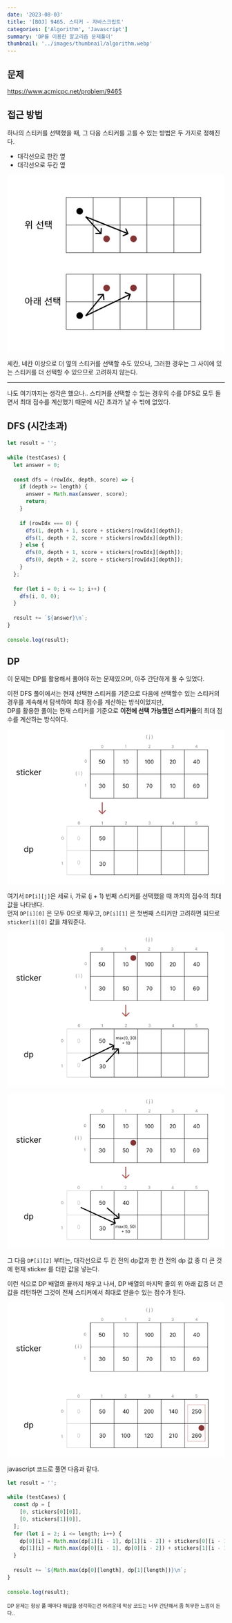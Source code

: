 ```yaml
---
date: '2023-08-03'
title: '[BOJ] 9465. 스티커 - 자바스크립트'
categories: ['Algorithm', 'Javascript']
summary: 'DP를 이용한 알고리즘 문제풀이'
thumbnail: '../images/thumbnail/algorithm.webp'
---
```


## 문제

https://www.acmicpc.net/problem/9465

## 접근 방법

하나의 스티커를 선택했을 때, 그 다음 스티커를 고를 수 있는 방법은 두 가지로 정해진다.

- 대각선으로 한칸 옆
- 대각선으로 두칸 옆

![](../images/content/boj-sticker-dp-js-1.webp)

세칸, 네칸 이상으로 더 옆의 스티커를 선택할 수도 있으나, 그러한 경우는 그 사이에 있는 스티커를 더 선택할 수 있으므로 고려하지 않는다.

---

나도 여기까지는 생각은 했으나.. 스티커를 선택할 수 있는 경우의 수를 DFS로 모두 돌면서 최대 점수를 계산했기 때문에 시간 초과가 날 수 밖에 없었다.

## DFS (시간초과)

<div class="code-header">
	<span class="red btn"></span>
	<span class="yellow btn"></span>
	<span class="green btn"></span>
</div>

```js
let result = '';

while (testCases) {
  let answer = 0;

  const dfs = (rowIdx, depth, score) => {
    if (depth >= length) {
      answer = Math.max(answer, score);
      return;
    }

    if (rowIdx === 0) {
      dfs(1, depth + 1, score + stickers[rowIdx][depth]);
      dfs(1, depth + 2, score + stickers[rowIdx][depth]);
    } else {
      dfs(0, depth + 1, score + stickers[rowIdx][depth]);
      dfs(0, depth + 2, score + stickers[rowIdx][depth]);
    }
  };

  for (let i = 0; i <= 1; i++) {
    dfs(i, 0, 0);
  }

  result += `${answer}\n`;
}

console.log(result);
```

## DP

이 문제는 DP를 활용해서 풀어야 하는 문제였으며, 아주 간단하게 풀 수 있었다.

이전 DFS 풀이에서는 현재 선택한 스티커를 기준으로 다음에 선택할수 있는 스티커의 경우를 계속해서 탐색하여 최대 점수를 계산하는 방식이었지만,   
DP를 활용한 풀이는 현재 스티커를 기준으로 **이전에 선택 가능했던 스티커들**의 최대 점수를 계산하는 방식이다.

![](../images/content/boj-sticker-dp-js-2.webp)

여기서 `DP[i][j]`은 세로 i, 가로 (j + 1) 번째 스티커를 선택했을 때 까지의 점수의 최대값을 나타낸다.   
먼저 `DP[i][0]` 은 모두 0으로 채우고, `DP[i][1]` 은 첫번째 스티커만 고려하면 되므로 `sticker[i][0]` 값을 채워준다.

![](../images/content/boj-sticker-dp-js-3.webp)

![](../images/content/boj-sticker-dp-js-4.webp)

그 다음 `DP[i][2]` 부터는, 대각선으로 두 칸 전의 dp값과 한 칸 전의 dp 값 중 더 큰 것에 현재 sticker 를 더한 값을 넣는다.

이런 식으로 DP 배열의 끝까지 채우고 나서, DP 배열의 마지막 줄의 위 아래 값중 더 큰 값을 리턴하면 그것이 전체 스티커에서 최대로 얻을수 있는 점수가 된다.

![](../images/content/boj-sticker-dp-js-5.webp)

javascript 코드로 풀면 다음과 같다.

<div class="code-header">
	<span class="red btn"></span>
	<span class="yellow btn"></span>
	<span class="green btn"></span>
</div>

```js
let result = '';

while (testCases) {
  const dp = [
    [0, stickers[0][0]],
    [0, stickers[1][0]],
  ];
  for (let i = 2; i <= length; i++) {
    dp[0][i] = Math.max(dp[1][i - 1], dp[1][i - 2]) + stickers[0][i - 1];
    dp[1][i] = Math.max(dp[0][i - 1], dp[0][i - 2]) + stickers[1][i - 1];
  }

  result += `${Math.max(dp[0][length], dp[1][length])}\n`;
}

console.log(result);
```

<small>DP 문제는 항상 풀 때마다 해답을 생각하는건 어려운데 막상 코드는 너무 간단해서 좀 허무한 느낌이 든다..</small>